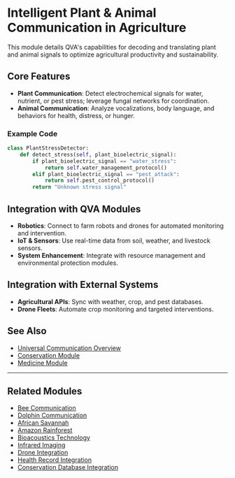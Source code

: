 # Intelligent Plant & Animal Communication in Agriculture

This module details QVA's capabilities for decoding and translating plant and animal signals to optimize agricultural productivity and sustainability.

## Core Features
- **Plant Communication**: Detect electrochemical signals for water, nutrient, or pest stress; leverage fungal networks for coordination.
- **Animal Communication**: Analyze vocalizations, body language, and behaviors for health, distress, or hunger.

### Example Code
```python
class PlantStressDetector:
    def detect_stress(self, plant_bioelectric_signal):
        if plant_bioelectric_signal == "water_stress":
            return self.water_management_protocol()
        elif plant_bioelectric_signal == "pest_attack":
            return self.pest_control_protocol()
        return "Unknown stress signal"
```

## Integration with QVA Modules
- **Robotics**: Connect to farm robots and drones for automated monitoring and intervention.
- **IoT & Sensors**: Use real-time data from soil, weather, and livestock sensors.
- **System Enhancement**: Integrate with resource management and environmental protection modules.

## Integration with External Systems
- **Agricultural APIs**: Sync with weather, crop, and pest databases.
- **Drone Fleets**: Automate crop monitoring and targeted interventions.

## See Also
- [Universal Communication Overview](universal_communication.md)
- [Conservation Module](conservation.md)
- [Medicine Module](medicine.md)

---

## Related Modules
- [Bee Communication](bee_communication.md)
- [Dolphin Communication](dolphin_communication.md)
- [African Savannah](african_savannah.md)
- [Amazon Rainforest](amazon_rainforest.md)
- [Bioacoustics Technology](bioacoustics.md)
- [Infrared Imaging](infrared_imaging.md)
- [Drone Integration](drone_integration.md)
- [Health Record Integration](health_record_integration.md)
- [Conservation Database Integration](conservation_database_integration.md)
